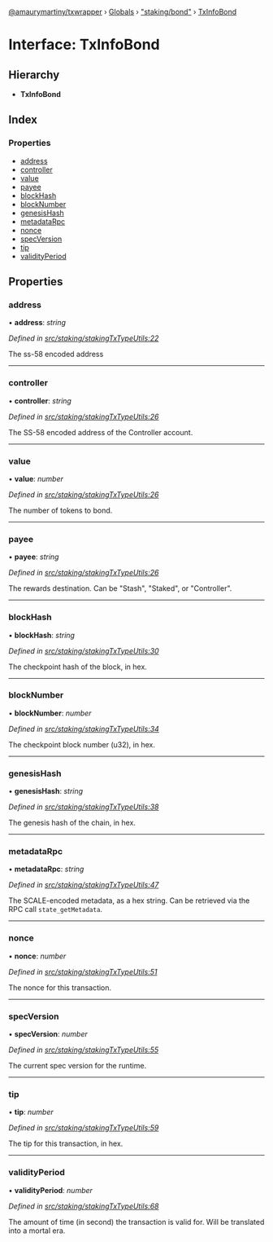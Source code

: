 [@amaurymartiny/txwrapper](../README.md) › [Globals](../globals.md) › ["staking/bond"](../modules/_staking_bond_.md) › [TxInfoBond](_staking_bond_.txinfobond.md)

# Interface: TxInfoBond

## Hierarchy

* **TxInfoBond**

## Index

### Properties

* [address](_staking_bond_.txinfobond.md#address)
* [controller](_staking_bond_.txinfobond.md#controller)
* [value](_staking_bond_.txinfobond.md#value)
* [payee](_staking_bond_.txinfobond.md#payee)
* [blockHash](_staking_bond_.txinfobond.md#blockhash)
* [blockNumber](_staking_bond_.txinfobond.md#blocknumber)
* [genesisHash](_staking_bond_.txinfobond.md#genesishash)
* [metadataRpc](_staking_bond_.txinfobond.md#metadatarpc)
* [nonce](_staking_bond_.txinfobond.md#nonce)
* [specVersion](_staking_bond_.txinfobond.md#specversion)
* [tip](_staking_bond_.txinfobond.md#tip)
* [validityPeriod](_staking_bond_.txinfobond.md#validityperiod)

## Properties

<!-- TODO: Update commit hashes once commit is made. -->
<!-- TODO: Update line numbers. -->

###  address

• **address**: *string*

*Defined in [src/staking/stakingTxTypeUtils:22](https://github.com/amaurymartiny/polkadotjs-wrapper/blob/91a53f7/src/staking/stakingTxTypeUtils#L22)*

The ss-58 encoded address

___

###  controller

• **controller**: *string*

*Defined in [src/staking/stakingTxTypeUtils:26](https://github.com/amaurymartiny/polkadotjs-wrapper/blob/91a53f7/src/staking/stakingTxTypeUtils#L26)*

The SS-58 encoded address of the Controller account.

___

###  value

• **value**: *number*

*Defined in [src/staking/stakingTxTypeUtils:26](https://github.com/amaurymartiny/polkadotjs-wrapper/blob/91a53f7/src/staking/stakingTxTypeUtils#L26)*

The number of tokens to bond.

___

###  payee

• **payee**: *string*

*Defined in [src/staking/stakingTxTypeUtils:26](https://github.com/amaurymartiny/polkadotjs-wrapper/blob/91a53f7/src/staking/stakingTxTypeUtils#L26)*

The rewards destination. Can be "Stash", "Staked", or "Controller".

___

###  blockHash

• **blockHash**: *string*

*Defined in [src/staking/stakingTxTypeUtils:30](https://github.com/amaurymartiny/polkadotjs-wrapper/blob/91a53f7/src/staking/stakingTxTypeUtils#L30)*

The checkpoint hash of the block, in hex.

___

###  blockNumber

• **blockNumber**: *number*

*Defined in [src/staking/stakingTxTypeUtils:34](https://github.com/amaurymartiny/polkadotjs-wrapper/blob/91a53f7/src/staking/stakingTxTypeUtils#L34)*

The checkpoint block number (u32), in hex.

___

###  genesisHash

• **genesisHash**: *string*

*Defined in [src/staking/stakingTxTypeUtils:38](https://github.com/amaurymartiny/polkadotjs-wrapper/blob/91a53f7/src/staking/stakingTxTypeUtils#L38)*

The genesis hash of the chain, in hex.
___

###  metadataRpc

• **metadataRpc**: *string*

*Defined in [src/staking/stakingTxTypeUtils:47](https://github.com/amaurymartiny/polkadotjs-wrapper/blob/91a53f7/src/staking/stakingTxTypeUtils#L47)*

The SCALE-encoded metadata, as a hex string. Can be retrieved via the RPC
call `state_getMetadata`.

___

###  nonce

• **nonce**: *number*

*Defined in [src/staking/stakingTxTypeUtils:51](https://github.com/amaurymartiny/polkadotjs-wrapper/blob/91a53f7/src/staking/stakingTxTypeUtils#L51)*

The nonce for this transaction.

___

###  specVersion

• **specVersion**: *number*

*Defined in [src/staking/stakingTxTypeUtils:55](https://github.com/amaurymartiny/polkadotjs-wrapper/blob/91a53f7/src/staking/stakingTxTypeUtils#L55)*

The current spec version for the runtime.

___

###  tip

• **tip**: *number*

*Defined in [src/staking/stakingTxTypeUtils:59](https://github.com/amaurymartiny/polkadotjs-wrapper/blob/91a53f7/src/staking/stakingTxTypeUtils#L59)*

The tip for this transaction, in hex.

___

###  validityPeriod

• **validityPeriod**: *number*

*Defined in [src/staking/stakingTxTypeUtils:68](https://github.com/amaurymartiny/polkadotjs-wrapper/blob/91a53f7/src/staking/stakingTxTypeUtils#L68)*

The amount of time (in second) the transaction is valid for. Will be
translated into a mortal era.
